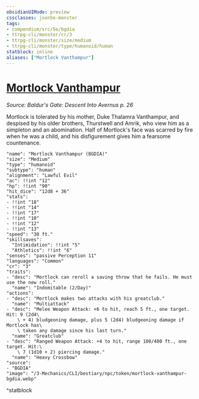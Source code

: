 ```yaml
---
obsidianUIMode: preview
cssclasses: json5e-monster
tags:
- compendium/src/5e/bgdia
- ttrpg-cli/monster/cr/3
- ttrpg-cli/monster/size/medium
- ttrpg-cli/monster/type/humanoid/human
statblock: inline
aliases: ["Mortlock Vanthampur"]
---
```

# [Mortlock Vanthampur](3-Mechanics\CLI\bestiary\npc/mortlock-vanthampur-bgdia.md)
*Source: Baldur's Gate: Descent Into Avernus p. 26*  

Mortlock is tolerated by his mother, Duke Thalamra Vanthampur, and despised by his older brothers, Thurstwell and Amrik, who view him as a simpleton and an abomination. Half of Mortlock's face was scarred by fire when he was a child, and his disfigurement gives him a fearsome countenance.

```statblock
"name": "Mortlock Vanthampur (BGDIA)"
"size": "Medium"
"type": "humanoid"
"subtype": "human"
"alignment": "Lawful Evil"
"ac": !!int "12"
"hp": !!int "90"
"hit_dice": "12d8 + 36"
"stats":
- !!int "18"
- !!int "14"
- !!int "17"
- !!int "10"
- !!int "12"
- !!int "13"
"speed": "30 ft."
"skillsaves":
  "Intimidation": !!int "5"
  "Athletics": !!int "6"
"senses": "passive Perception 11"
"languages": "Common"
"cr": "3"
"traits":
- "desc": "Mortlock can reroll a saving throw that he fails. He must use the new roll."
  "name": "Indomitable (2/Day)"
"actions":
- "desc": "Mortlock makes two attacks with his greatclub."
  "name": "Multiattack"
- "desc": "Melee Weapon Attack: +6 to hit, reach 5 ft., one target. Hit: 9 (2d4\
    \ + 4) bludgeoning damage, plus 5 (2d4) bludgeoning damage if Mortlock has\
    \ taken any damage since his last turn."
  "name": "Greatclub"
- "desc": "Ranged Weapon Attack: +4 to hit, range 100/400 ft., one target. Hit:\
    \ 7 (1d10 + 2) piercing damage."
  "name": "Heavy Crossbow"
"source":
- "BGDIA"
"image": "/3-Mechanics/CLI/bestiary/npc/token/mortlock-vanthampur-bgdia.webp"
```
^statblock
